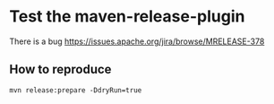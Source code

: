 # Test the maven-release-plugin

There is a bug https://issues.apache.org/jira/browse/MRELEASE-378

## How to reproduce

```
mvn release:prepare -DdryRun=true
```